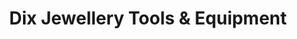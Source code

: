 ---
title: "Dix Jewellery Tools & Equipment"
url: /dublin/dix-jewellery-tools-und-equipment/
shop: Schmuck
---